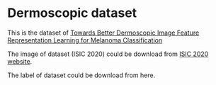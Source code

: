 # Dermoscopic dataset
 This is the dataset of [Towards Better Dermoscopic Image Feature Representation Learning for Melanoma Classification](https://link.springer.com/chapter/10.1007/978-3-030-92273-3_45)

 The image of dataset (ISIC 2020) could be download from [ISIC 2020 website](https://challenge2020.isic-archive.com/).

 The label of dataset could be download from here.

